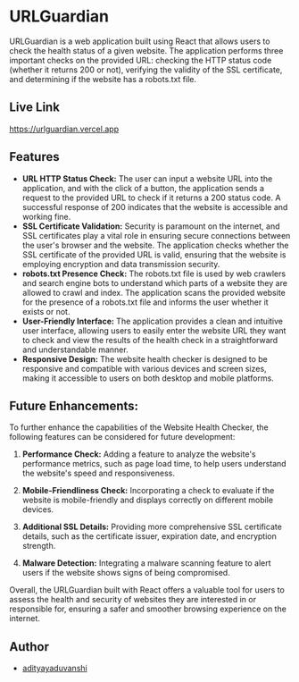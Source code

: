 
# URLGuardian

URLGuardian is a web application built using React that allows users to check the health status of a given website. The application performs three important checks on the provided URL: checking the HTTP status code (whether it returns 200 or not), verifying the validity of the SSL certificate, and determining if the website has a robots.txt file.


## Live Link

https://urlguardian.vercel.app


## Features

- **URL HTTP Status Check:**  The user can input a website URL into the application, and with the click of a button, the application sends a request to the provided URL to check if it returns a 200 status code. A successful response of 200 indicates that the website is accessible and working fine.
- **SSL Certificate Validation:** Security is paramount on the internet, and SSL certificates play a vital role in ensuring secure connections between the user's browser and the website. The application checks whether the SSL certificate of the provided URL is valid, ensuring that the website is employing encryption and data transmission security.
- **robots.txt Presence Check:** The robots.txt file is used by web crawlers and search engine bots to understand which parts of a website they are allowed to crawl and index. The application scans the provided website for the presence of a robots.txt file and informs the user whether it exists or not.
- **User-Friendly Interface:** The application provides a clean and intuitive user interface, allowing users to easily enter the website URL they want to check and view the results of the health check in a straightforward and understandable manner.
- **Responsive Design:** The website health checker is designed to be responsive and compatible with various devices and screen sizes, making it accessible to users on both desktop and mobile platforms.


## Future Enhancements:

To further enhance the capabilities of the Website Health Checker, the following features can be considered for future development:

1. **Performance Check:** Adding a feature to analyze the website's performance metrics, such as page load time, to help users understand the website's speed and responsiveness.

2. **Mobile-Friendliness Check:** Incorporating a check to evaluate if the website is mobile-friendly and displays correctly on different mobile devices.

3. **Additional SSL Details:** Providing more comprehensive SSL certificate details, such as the certificate issuer, expiration date, and encryption strength.

4. **Malware Detection:** Integrating a malware scanning feature to alert users if the website shows signs of being compromised.

Overall, the URLGuardian built with React offers a valuable tool for users to assess the health and security of websites they are interested in or responsible for, ensuring a safer and smoother browsing experience on the internet.
## Author

- [adityayaduvanshi](https://adityayads.vercel.app)

